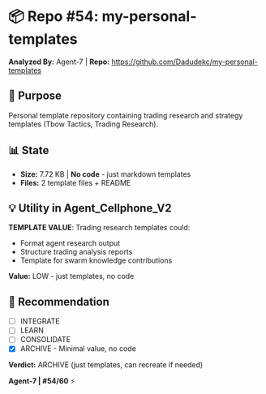 # 📦 Repo #54: my-personal-templates

**Analyzed By:** Agent-7 | **Repo:** https://github.com/Dadudekc/my-personal-templates

## 🎯 Purpose
Personal template repository containing trading research and strategy templates (Tbow Tactics, Trading Research).

## 📊 State
- **Size:** 7.72 KB | **No code** - just markdown templates
- **Files:** 2 template files + README

## 💡 Utility in Agent_Cellphone_V2
**TEMPLATE VALUE**: Trading research templates could:
- Format agent research output
- Structure trading analysis reports
- Template for swarm knowledge contributions

**Value:** LOW - just templates, no code

## 🎯 Recommendation
- [ ] INTEGRATE
- [ ] LEARN  
- [ ] CONSOLIDATE
- [X] ARCHIVE - Minimal value, no code

**Verdict:** ARCHIVE (just templates, can recreate if needed)

**Agent-7 | #54/60** ⚡


